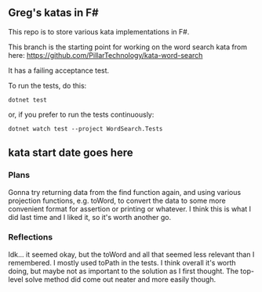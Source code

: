 
## Greg's katas in F#

This repo is to store various kata implementations in F#.

This branch is the starting point for working on the word search kata from here:
https://github.com/PillarTechnology/kata-word-search

It has a failing acceptance test.

To run the tests, do this:

```
dotnet test
```

or, if you prefer to run the tests continuously:

```
dotnet watch test --project WordSearch.Tests
```

## kata start date goes here

### Plans

Gonna try returning data from the find function again, and using various projection functions, e.g. toWord, to convert the data to some more convenient format for assertion or printing or whatever. I think this is what I did last time and I liked it, so it's worth another go.

### Reflections

Idk... it seemed okay, but the toWord and all that seemed less relevant than I remembered. I mostly used toPath in the tests. I think overall it's worth doing, but maybe not as important to the solution as I first thought. The top-level solve method did come out neater and more easily though.